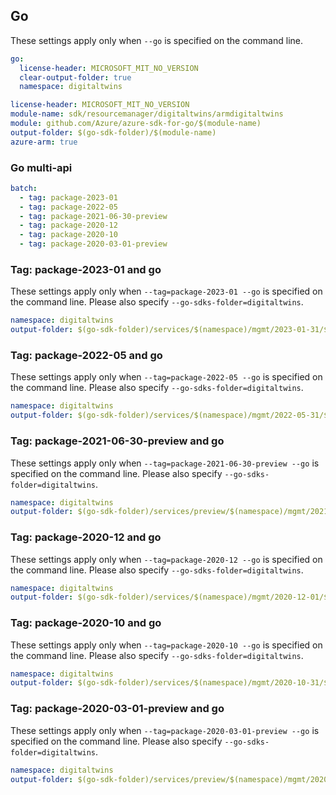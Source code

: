 ## Go

These settings apply only when `--go` is specified on the command line.

```yaml $(go) && !$(track2)
go:
  license-header: MICROSOFT_MIT_NO_VERSION
  clear-output-folder: true
  namespace: digitaltwins
```

``` yaml $(go) && $(track2)
license-header: MICROSOFT_MIT_NO_VERSION
module-name: sdk/resourcemanager/digitaltwins/armdigitaltwins
module: github.com/Azure/azure-sdk-for-go/$(module-name)
output-folder: $(go-sdk-folder)/$(module-name)
azure-arm: true
```

### Go multi-api

``` yaml $(go) && $(multiapi)
batch:
  - tag: package-2023-01
  - tag: package-2022-05
  - tag: package-2021-06-30-preview
  - tag: package-2020-12
  - tag: package-2020-10
  - tag: package-2020-03-01-preview
```

### Tag: package-2023-01 and go

These settings apply only when `--tag=package-2023-01 --go` is specified on the command line.
Please also specify `--go-sdks-folder=digitaltwins`.

```yaml $(tag) == 'package-2023-01' && $(go)
namespace: digitaltwins
output-folder: $(go-sdk-folder)/services/$(namespace)/mgmt/2023-01-31/$(namespace)
```

### Tag: package-2022-05 and go

These settings apply only when `--tag=package-2022-05 --go` is specified on the command line.
Please also specify `--go-sdks-folder=digitaltwins`.

```yaml $(tag) == 'package-2022-05' && $(go)
namespace: digitaltwins
output-folder: $(go-sdk-folder)/services/$(namespace)/mgmt/2022-05-31/$(namespace)
```

### Tag: package-2021-06-30-preview and go

These settings apply only when `--tag=package-2021-06-30-preview --go` is specified on the command line.
Please also specify `--go-sdks-folder=digitaltwins`.

```yaml $(tag) == 'package-2021-06-30-preview' && $(go)
namespace: digitaltwins
output-folder: $(go-sdk-folder)/services/preview/$(namespace)/mgmt/2021-06-30-preview/$(namespace)
```

### Tag: package-2020-12 and go

These settings apply only when `--tag=package-2020-12 --go` is specified on the command line.
Please also specify `--go-sdks-folder=digitaltwins`.

```yaml $(tag) == 'package-2020-12' && $(go)
namespace: digitaltwins
output-folder: $(go-sdk-folder)/services/$(namespace)/mgmt/2020-12-01/$(namespace)
```

### Tag: package-2020-10 and go

These settings apply only when `--tag=package-2020-10 --go` is specified on the command line.
Please also specify `--go-sdks-folder=digitaltwins`.

```yaml $(tag) == 'package-2020-10' && $(go)
namespace: digitaltwins
output-folder: $(go-sdk-folder)/services/$(namespace)/mgmt/2020-10-31/$(namespace)
```

### Tag: package-2020-03-01-preview and go

These settings apply only when `--tag=package-2020-03-01-preview --go` is specified on the command line.
Please also specify `--go-sdks-folder=digitaltwins`.

```yaml $(tag) == 'package-2020-03-01-preview' && $(go)
namespace: digitaltwins
output-folder: $(go-sdk-folder)/services/preview/$(namespace)/mgmt/2020-03-01-preview/$(namespace)
```
